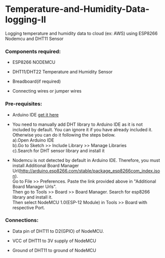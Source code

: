 # Temperature-and-Humidity-Data-logging-II
Logging temperature and humidity data to cloud (ex: AWS) using ESP8266 Nodemcu and DHT11 Sensor


### Components required:
  * ESP8266 NODEMCU
  
  * DHT11/DHT22 Temperature and Humidity Sensor
  
  * Breadboard(if required)
  
  * Connecting wires or jumper wires

### Pre-requisites:
 * Arduino IDE [get it here](https://arduino.en.softonic.com/)
 
 * You need to manually add DHT library to Arduino IDE as it is not included by default. You can ignore it if you have already included it. Otherwise you can do it following the     steps below.<br>
      a).Open Arduino IDE <br>
      b).Go to Sketch >> Include Library >> Manage Libraries <br>
      c).Search for DHT sensor library and install it

* Nodemcu is not detected by default in Arduino IDE. Therefore, you must install Additional Board Manager Url(http://arduino.esp8266.com/stable/package_esp8266com_index.json).     <br>
  Go to File >> Preferences.  Paste the link provided above in "Additional Board Manager Urls".<br>
  Then go to Tools >> Board >> Board Manager. Search for esp8266 library and install it. <br>
  Then select NodeMCU 1.0(ESP-12 Module) in Tools >> Board with respective Port.
  
### Connections:
  * Data pin of DHT11 to D2(GPIO) of NodeMCU.<br>
  
  * VCC of DHT11 to 3V supply of NodeMCU
  
  * Ground of DHT11 to ground of NodeMCU
  
  
